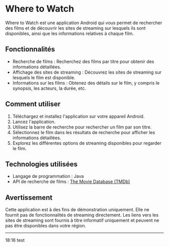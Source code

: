 # Where to Watch

Where to Watch est une application Android qui vous permet de rechercher des films et de découvrir les sites de streaming sur lesquels ils sont disponibles, ainsi que les informations relatives à chaque film.

## Fonctionnalités

- Recherche de films : Recherchez des films par titre pour obtenir des informations détaillées.
- Affichage des sites de streaming : Découvrez les sites de streaming sur lesquels le film est disponible.
- Informations sur les films : Obtenez des détails sur le film, y compris le synopsis, les acteurs, la durée, etc.

## Comment utiliser

1. Téléchargez et installez l'application sur votre appareil Android.
2. Lancez l'application.
3. Utilisez la barre de recherche pour rechercher un film par son titre.
4. Sélectionnez le film dans les résultats de recherche pour afficher les informations détaillées.
5. Explorez les différentes options de streaming disponibles pour regarder le film.

## Technologies utilisées

- Langage de programmation : Java
- API de recherche de films : [The Movie Database (TMDb)](https://www.themoviedb.org/)

## Avertissement

Cette application est à des fins de démonstration uniquement. Elle ne fournit pas de fonctionnalités de streaming directement. Les liens vers les sites de streaming sont fournis à titre informatif uniquement et peuvent ne pas être disponibles dans votre région.

----------------------------------------------------------------------------------------------------------------------------------------------------------------------------------------------------------------------------------------------------------------------------------------

18:16
test